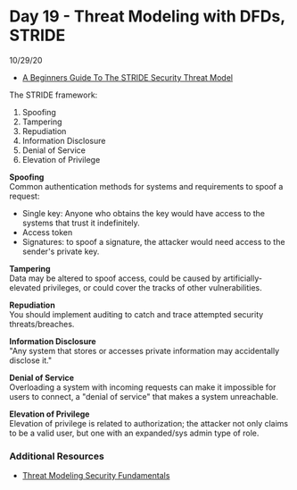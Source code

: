 # Day 19 - Threat Modeling with DFDs, STRIDE
10/29/20

* [A Beginners Guide To The STRIDE Security Threat Model](https://www.ockam.io/learn/blog/introduction_to_STRIDE_security_model)

The STRIDE framework:
1. Spoofing
2. Tampering
3. Repudiation
4. Information Disclosure
5. Denial of Service
6. Elevation of Privilege

**Spoofing**</br>
Common authentication methods for systems and requirements to spoof a request:
* Single key: Anyone who obtains the key would have access to the systems that trust it indefinitely.
* Access token
* Signatures: to spoof a signature, the attacker would need access to the sender's private key.

**Tampering**</br>
Data may be altered to spoof access, could be caused by artificially-elevated privileges, or could cover the tracks of other vulnerabilities.

**Repudiation**</br>
You should implement auditing to catch and trace attempted security threats/breaches.

**Information Disclosure**</br>
"Any system that stores or accesses private information may accidentally disclose it."

**Denial of Service**</br>
Overloading a system with incoming requests can make it impossible for users to connect, a "denial of service" that makes a system unreachable.

**Elevation of Privilege**</br>
Elevation of privilege is related to authorization; the attacker not only claims to be a valid user, but one with an expanded/sys admin type of role.




### Additional Resources
* [Threat Modeling Security Fundamentals](https://docs.microsoft.com/en-us/learn/paths/tm-threat-modeling-fundamentals/)